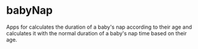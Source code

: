 # babyNap
Apps for calculates the duration of a baby's nap according to their age and calculates it with the normal duration of a baby's nap time based on their age.
